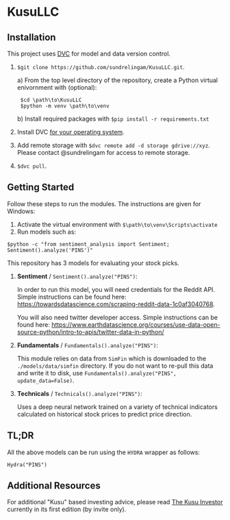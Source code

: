 # KusuLLC

## Installation

This project uses [DVC](https://dvc.org/) for model and data version control.

1. `$git clone https://github.com/sundrelingam/KusuLLC.git`.

    a) From the top level directory of the repository, create a Python virtual enivornment with (optional):

		$cd \path\to\KusuLLC
		$python -m venv \path\to\venv
		
	b) Install required packages with `$pip install -r requirements.txt`

2. Install DVC [for your operating system](https://dvc.org/doc/install).
3. Add remote storage with `$dvc remote add -d storage gdrive://xyz`. Please contact @sundrelingam for access to remote storage.
4. `$dvc pull`.

## Getting Started

Follow these steps to run the modules. The instructions are given for Windows:

1. Activate the virtual environment with `$\path\to\venv\Scripts\activate`
2. Run models such as:

```
$python -c "from sentiment_analysis import Sentiment; Sentiment().analyze('PINS')"
```

This repository has 3 models for evaluating your stock picks.

1. **Sentiment** / `Sentiment().analyze("PINS")`:

    In order to run this model, you will need credentials for the Reddit API. Simple instructions can be found here: https://towardsdatascience.com/scraping-reddit-data-1c0af3040768.
    
    You will also need twitter developer access. Simple instructions can be found here: https://www.earthdatascience.org/courses/use-data-open-source-python/intro-to-apis/twitter-data-in-python/

2. **Fundamentals** / `Fundamentals().analyze("PINS")`:
    
    This module relies on data from `SimFin` which is downloaded to the `./models/data/simfin` directory. If you do not want to re-pull this data and write it to disk, use `Fundamentals().analyze("PINS", update_data=False)`.

3. **Technicals** / `Technicals().analyze("PINS")`:
    
    Uses a deep neural network trained on a variety of technical indicators calculated on historical stock prices to predict price direction.

## TL;DR

All the above models can be run using the `HYDRA` wrapper as follows:

```
Hydra("PINS")
```

## Additional Resources

For additional "Kusu" based investing advice, please read [The Kusu Investor](https://docs.google.com/document/d/1rCxaUnPtl0IX3S19bTvKNj58g32ywV0KJtv--sGWaGk/edit?usp=drivesdk) currently in its first edition (by invite only).
